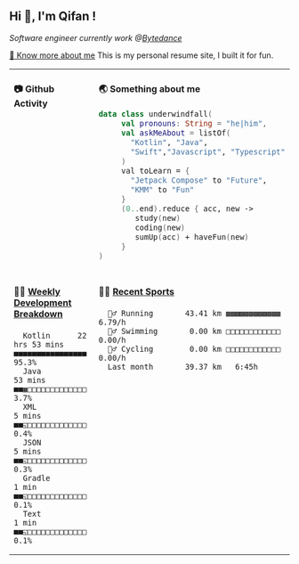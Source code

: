 <h2> Hi 👋, I'm Qifan ! </h2>
<p><em>Software engineer currently work @<a href="https://www.bytedance.com/en/">Bytedance</a></em></p>
<p><a href="https://qifanyang.com/resume" target="_blank"> 🔭 Know more about me</a> This is my personal resume site, I built it for fun.</p>
<table width="960px"><tr><td valign="top" width="50%">

 #### 📷 Github Activity
 <!-- githubActivity starts -->

 <!-- githubActivity ends -->
 </td><td valign="top" width="50%">

 #### 🌏 Something about me
 <!-- profile starts -->
 ```kotlin
 data class underwindfall(
      val pronouns: String = "he|him",
      val askMeAbout = listOf(
        "Kotlin", "Java",
        "Swift","Javascript", "Typescript"
      )
      val toLearn = {
        "Jetpack Compose" to "Future",
        "KMM" to "Fun"
      }
      (0..end).reduce { acc, new ->
         study(new)
         coding(new)
         sumUp(acc) + haveFun(new)
      }
 )
 ```
 <!-- profile ends -->
 </td></tr><tr><td valign="top" width="50%">
 
 #### 🏊‍♂️ <a href="https://gist.github.com/underwindfall/377ee88ba1fabd1e93516e48ca9c61eb" target="_blank">Weekly Development Breakdown</a>
  <!-- codeTime starts -->
  ```text
    Kotlin      22 hrs 53 mins  ■■■■■■■■■■■■■■■■  95.3%
    Java               53 mins  ■■▦□□□□□□□□□□□□□   3.7%
    XML                 5 mins  ■■◱□□□□□□□□□□□□□   0.4%
    JSON                5 mins  ■■◱□□□□□□□□□□□□□   0.3%
    Gradle               1 min  ■■◱□□□□□□□□□□□□□   0.1%
    Text                 1 min  ■■◱□□□□□□□□□□□□□   0.1%
  ```
  <!-- codeTime starts -->
  </td>
  <td valign="top" width="50%">

  #### 🤾‍♂️ <a href="https://gist.github.com/underwindfall/76198d6f6918f9f94d022c8ad881f98b" target="_blank">Recent Sports</a>

  <!-- Sports starts -->
  ```text
    ‍🏃‍♂️ Running       43.41 km ▩▩▩▩▩▩▩▩▩▩▩▩  6.79/h
    🏊‍♂️ Swimming       0.00 km □□□□□□□□□□□□  0.00/h
    🚴‍♂️ Cycling        0.00 km □□□□□□□□□□□□  0.00/h
    Last month       39.37 km   6:45h
  ```
  <!-- Sports ends -->
  </td></tr></table>